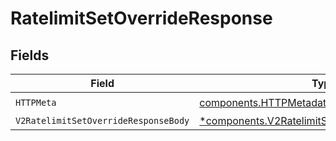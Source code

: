 # RatelimitSetOverrideResponse


## Fields

| Field                                                                                                           | Type                                                                                                            | Required                                                                                                        | Description                                                                                                     |
| --------------------------------------------------------------------------------------------------------------- | --------------------------------------------------------------------------------------------------------------- | --------------------------------------------------------------------------------------------------------------- | --------------------------------------------------------------------------------------------------------------- |
| `HTTPMeta`                                                                                                      | [components.HTTPMetadata](../../models/components/httpmetadata.md)                                              | :heavy_check_mark:                                                                                              | N/A                                                                                                             |
| `V2RatelimitSetOverrideResponseBody`                                                                            | [*components.V2RatelimitSetOverrideResponseBody](../../models/components/v2ratelimitsetoverrideresponsebody.md) | :heavy_minus_sign:                                                                                              | OK                                                                                                              |